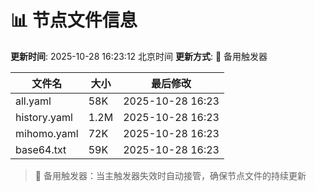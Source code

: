 # 📊 节点文件信息

**更新时间**: 2025-10-28 16:23:12 北京时间
**更新方式**: 🔄 备用触发器

| 文件名 | 大小 | 最后修改 |
|--------|------|----------|
| all.yaml | 58K | 2025-10-28 16:23 |
| history.yaml | 1.2M | 2025-10-28 16:23 |
| mihomo.yaml | 72K | 2025-10-28 16:23 |
| base64.txt | 59K | 2025-10-28 16:23 |

> 🔄 备用触发器：当主触发器失效时自动接管，确保节点文件的持续更新
